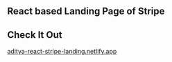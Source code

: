 ## React based Landing Page of Stripe

## Check It Out

[aditya-react-stripe-landing.netlify.app](aditya-react-stripe-landing.netlify.app)
